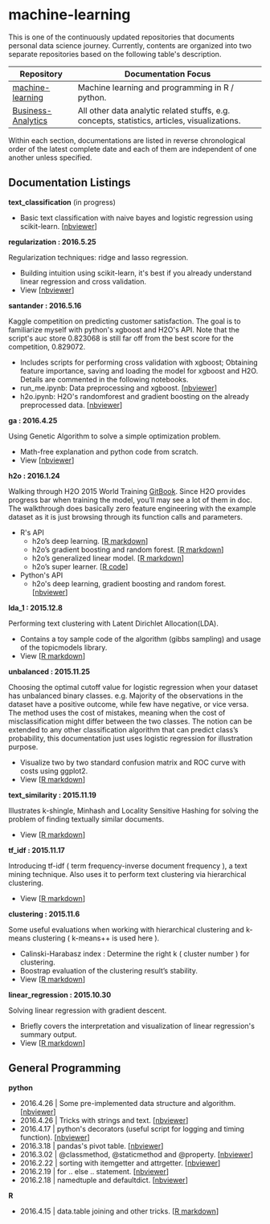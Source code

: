 # machine-learning

This is one of the continuously updated repositories that documents personal data science journey. Currently, contents are organized into two separate repositories based on the following table's description.

| Repository | Documentation Focus |
| ---------- | ----------- |
| [machine-learning](https://github.com/ethen8181/machine-learning) | Machine learning and programming in R / python. |
| [Business-Analytics](https://github.com/ethen8181/Business-Analytics) | All other data analytic related stuffs, e.g. concepts, statistics, articles, visualizations. |

Within each section, documentations are listed in reverse chronological order of the latest complete date and each of them are independent of one another unless specified.


## Documentation Listings


**text_classification** (in progress)

- Basic text classification with naive bayes and logistic regression using scikit-learn. [[nbviewer](http://nbviewer.jupyter.org/github/ethen8181/machine-learning/blob/master/text_classification/basics.ipynb)]


**regularization : 2016.5.25**

Regularization techniques: ridge and lasso regression. 

- Building intuition using scikit-learn, it's best if you already understand linear regression and cross validation. 
- View [[nbviewer](http://nbviewer.jupyter.org/github/ethen8181/machine-learning/blob/master/regularization/regularization.ipynb)]


**santander : 2016.5.16**

Kaggle competition on predicting customer satisfaction. The goal is to familiarize myself with python's xgboost and H2O's API. Note that the script's auc store 0.823068 is still far off from the best score for the competition, 0.829072.

- Includes scripts for performing cross validation with xgboost; Obtaining feature importance, saving and loading the model for xgboost and H2O. Details are commented in the following notebooks. 
- run_me.ipynb: Data preprocessing and xgboost. [[nbviewer](http://nbviewer.jupyter.org/github/ethen8181/machine-learning/blob/master/santander/run_me.ipynb)]
- h2o.ipynb: H2O's randomforest and gradient boosting on the already preprocessed data. [[nbviewer](http://nbviewer.jupyter.org/github/ethen8181/machine-learning/blob/master/santander/h2o.ipynb)]


**ga : 2016.4.25**

Using Genetic Algorithm to solve a simple optimization problem.

- Math-free explanation and python code from scratch. 
- View [[nbviewer](http://nbviewer.jupyter.org/github/ethen8181/machine-learning/blob/master/ga/ga.ipynb)]


**h2o : 2016.1.24**

Walking through H2O 2015 World Training [GitBook](http://learn.h2o.ai/content/index.html). Since H2O provides progress bar when training the model, you’ll may see a lot of them in doc. The walkthrough does basically zero feature engineering with the example dataset as it is just browsing through its function calls and parameters.

- R's API
	- h2o’s deep learning. [[R markdown](http://ethen8181.github.io/machine-learning/h2o/h2o_deep_learning/h2o_deep_learning.html)]
	- h2o’s gradient boosting and random forest. [[R markdown](http://ethen8181.github.io/machine-learning/h2o/h2o_ensemble_tree/h2o_ensemble_tree.html)]
	- h2o’s generalized linear model. [[R markdown](http://ethen8181.github.io/machine-learning/h2o/h2o_glm/h2o_glm.html)]
	- h2o’s super learner. [[R code](https://github.com/ethen8181/machine-learning/blob/master/h2o/h2o_super_learner/h2o_super_learner.R)]
- Python's API
	- h2o's deep learning, gradient boosting and random forest. [[nbviewer](http://nbviewer.jupyter.org/github/ethen8181/machine-learning/blob/master/h2o/h2o_python.ipynb)]


**lda_1 : 2015.12.8** 

Performing text clustering with Latent Dirichlet Allocation(LDA).

- Contains a toy sample code of the algorithm (gibbs sampling) and usage of the topicmodels library.
- View [[R markdown](http://ethen8181.github.io/machine-learning/lda_1/lda_1.html)]


**unbalanced : 2015.11.25** 

Choosing the optimal cutoff value for logistic regression when your dataset has unbalanced binary classes. e.g. Majority of the observations in the dataset have a positive outcome, while few have negative, or vice versa. The method uses the cost of mistakes, meaning when the cost of misclassification might differ between the two classes. The notion can be extended to any other classification algorithm that can predict class’s probability, this documentation just uses logistic regression for illustration purpose.

- Visualize two by two standard confusion matrix and ROC curve with costs using ggplot2.
- View [[R markdown](http://ethen8181.github.io/machine-learning/unbalanced/unbalanced.html)]


**text_similarity : 2015.11.19** 

Illustrates k-shingle, Minhash and Locality Sensitive Hashing for solving the problem of finding textually similar documents. 

- View [[R markdown](http://ethen8181.github.io/machine-learning/text_similarity/text_similarity.html)]


**tf_idf : 2015.11.17** 

Introducing tf-idf ( term frequency-inverse document frequency ), a text mining technique. Also uses it to perform text clustering via hierarchical clustering.
 
- View [[R markdown](http://ethen8181.github.io/machine-learning/tf_idf/tf_idf.html)]


**clustering : 2015.11.6**

Some useful evaluations when working with hierarchical clustering and k-means clustering ( k-means++ is used here ).

- Calinski-Harabasz index : Determine the right k ( cluster number ) for clustering.
- Boostrap evaluation of the clustering result’s stability.
- View [[R markdown](http://ethen8181.github.io/machine-learning/clustering/clustering.html)]


**linear_regression : 2015.10.30**

Solving linear regression with gradient descent. 

- Briefly covers the interpretation and visualization of linear regression's summary output.
- View [[R markdown](http://ethen8181.github.io/machine-learning/linear_regression/linear_regession.html)]


## General Programming

**python**

- 2016.4.26 | Some pre-implemented data structure and algorithm. [[nbviewer](http://nbviewer.jupyter.org/github/ethen8181/machine-learning/blob/master/python/python3_cookbook/1_data_structure.ipynb)]
- 2016.4.26 | Tricks with strings and text. [[nbviewer](http://nbviewer.jupyter.org/github/ethen8181/machine-learning/blob/master/python/python3_cookbook/2_strings_and_text.ipynb)]
- 2016.4.17 | python's decorators (useful script for logging and timing function). [[nbviewer](http://nbviewer.jupyter.org/github/ethen8181/machine-learning/blob/master/python/decorators/decorators.ipynb)]
- 2016.3.18 | pandas's pivot table. [[nbviewer](http://nbviewer.jupyter.org/github/ethen8181/machine-learning/blob/master/python/pivot_table/pivot_table.ipynb)]
- 2016.3.02 | @classmethod, @staticmethod and @property. [[nbviewer](http://nbviewer.jupyter.org/github/ethen8181/machine-learning/blob/master/python/class.ipynb)]
- 2016.2.22 | sorting with itemgetter and attrgetter. [[nbviewer](http://nbviewer.jupyter.org/github/ethen8181/machine-learning/blob/master/python/sorting_with_itemgetter.ipynb)]
- 2016.2.19 | for .. else .. statement. [[nbviewer](http://nbviewer.jupyter.org/github/ethen8181/machine-learning/blob/master/python/for_else.ipynb)] 
- 2016.2.18 | namedtuple and defaultdict. [[nbviewer](http://nbviewer.jupyter.org/github/ethen8181/machine-learning/blob/master/python/collections_module.ipynb)]


**R**

- 2016.4.15 | data.table joining and other tricks. [[R markdown](http://ethen8181.github.io/machine-learning/R/data_table/data_table.html)]


